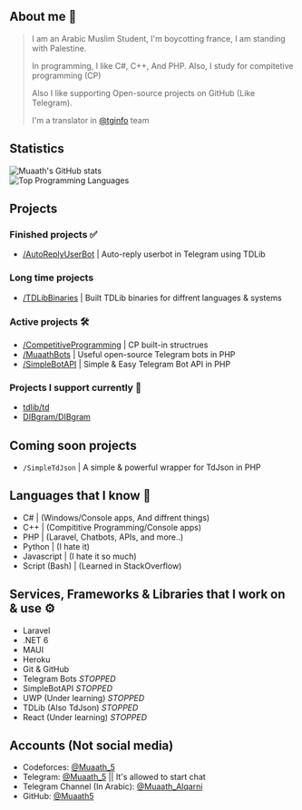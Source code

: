 ## About me 📜
> I am an Arabic Muslim Student, I'm boycotting france, I am standing with Palestine.
> 
> In programming, I like C#, C++, And PHP.
> Also, I study for compitetive programming (CP)
> 
> Also I like supporting Open-source projects on GitHub (Like Telegram).
>
> I'm a translator in [@tginfo](https://github.com/tginfo) team

## Statistics 
![Muaath's GitHub stats](https://github-readme-stats.vercel.app/api?username=Muaath5&count_private=true&show_icons=true&theme=merko)  
![Top Programming Languages](https://github-readme-stats.vercel.app/api/top-langs/?username=Muaath5&layout=compact&theme=merko)

## Projects

### Finished projects ✅
- [/AutoReplyUserBot](https://github.com/Muaath5/AutoReplyUserBot) | Auto-reply userbot in Telegram using TDLib

### Long time projects
- [/TDLibBinaries](https://github.com/Muaath5/TDLibBinaries) | Built TDLib binaries for diffrent languages & systems

### Active projects 🛠
- [/CompetitiveProgramming](https://github.com/Muaath5/CompetitiveProgramming) | CP built-in structrues
- [/MuaathBots](https://github.com/Muaath5/MuaathBots) | Useful open-source Telegram bots in PHP
- [/SimpleBotAPI](https://github.com/Muaath5/SimpleBotAPI) | Simple & Easy Telegram Bot API in PHP

### Projects I support currently 🔧
- [tdlib/td](https://github.com/tdlib/td)
- [DIBgram/DIBgram](https://github.com/DIBgram/DIBgram)

## Coming soon projects
- `/SimpleTdJson` | A simple & powerful wrapper for TdJson in PHP

## Languages that I know 🧨
- C#            | (Windows/Console apps, And diffrent things)
- C++           | (Compititive Programming/Console apps)
- PHP           | (Laravel, Chatbots, APIs, and more..)
- Python        | (I hate it)
- Javascript    | (I hate it so much)
- Script (Bash) | (Learned in StackOverflow)

## Services, Frameworks & Libraries that I work on & use ⚙
- Laravel
- .NET 6
- MAUI
- Heroku
- Git & GitHub
- Telegram Bots _STOPPED_
- SimpleBotAPI _STOPPED_
- UWP (Under learning) _STOPPED_
- TDLib (Also TdJson) _STOPPED_
- React (Under learning) _STOPPED_

## Accounts (Not social media)
- Codeforces: [@Muaath_5](https://codeforces.com/profile/Muaath_5)
- Telegram: [@Muaath_5](https://t.me/Muaath_5) || It's allowed to start chat
- Telegram Channel (In Arabic): [@Muaath_Alqarni](https://t.me/Muaath_Alqarni)
- GitHub: [@Muaath5](https://github.com/Muaath_5)

